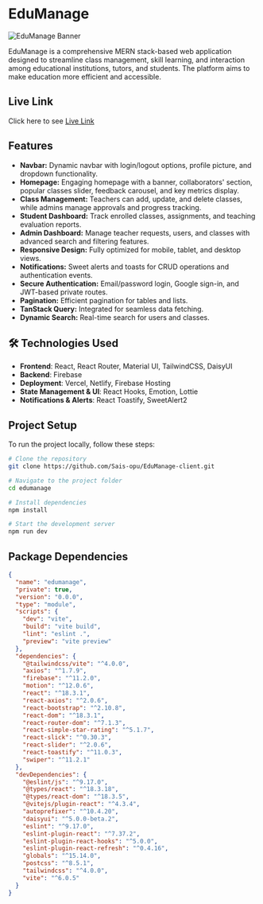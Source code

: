 # EduManage

![EduManage Banner](https://i.ibb.co.com/hJFq19JK/edu.png)

EduManage is a comprehensive MERN stack-based web application designed to streamline class management, skill learning, and interaction among educational institutions, tutors, and students. The platform aims to make education more efficient and accessible.

## Live Link

Click here to see [Live Link](https://edumanage-f0f88.web.app/)

## Features

- **Navbar:** Dynamic navbar with login/logout options, profile picture, and dropdown functionality.
- **Homepage:** Engaging homepage with a banner, collaborators' section, popular classes slider, feedback carousel, and key metrics display.
- **Class Management:** Teachers can add, update, and delete classes, while admins manage approvals and progress tracking.
- **Student Dashboard:** Track enrolled classes, assignments, and teaching evaluation reports.
- **Admin Dashboard:** Manage teacher requests, users, and classes with advanced search and filtering features.
- **Responsive Design:** Fully optimized for mobile, tablet, and desktop views.
- **Notifications:** Sweet alerts and toasts for CRUD operations and authentication events.
- **Secure Authentication:** Email/password login, Google sign-in, and JWT-based private routes.
- **Pagination:** Efficient pagination for tables and lists.
- **TanStack Query:** Integrated for seamless data fetching.
- **Dynamic Search:** Real-time search for users and classes.

## 🛠️ Technologies Used  

- **Frontend**: React, React Router, Material UI, TailwindCSS, DaisyUI  
- **Backend**: Firebase  
- **Deployment**: Vercel, Netlify, Firebase Hosting  
- **State Management & UI**: React Hooks, Emotion, Lottie  
- **Notifications & Alerts**: React Toastify, SweetAlert2 

## Project Setup

To run the project locally, follow these steps:

```sh
# Clone the repository
git clone https://github.com/Sais-opu/EduManage-client.git

# Navigate to the project folder
cd edumanage

# Install dependencies
npm install

# Start the development server
npm run dev
```

## Package Dependencies

```json
{
  "name": "edumanage",
  "private": true,
  "version": "0.0.0",
  "type": "module",
  "scripts": {
    "dev": "vite",
    "build": "vite build",
    "lint": "eslint .",
    "preview": "vite preview"
  },
  "dependencies": {
    "@tailwindcss/vite": "^4.0.0",
    "axios": "^1.7.9",
    "firebase": "^11.2.0",
    "motion": "^12.0.6",
    "react": "^18.3.1",
    "react-axios": "^2.0.6",
    "react-bootstrap": "^2.10.8",
    "react-dom": "^18.3.1",
    "react-router-dom": "^7.1.3",
    "react-simple-star-rating": "^5.1.7",
    "react-slick": "^0.30.3",
    "react-slider": "^2.0.6",
    "react-toastify": "^11.0.3",
    "swiper": "^11.2.1"
  },
  "devDependencies": {
    "@eslint/js": "^9.17.0",
    "@types/react": "^18.3.18",
    "@types/react-dom": "^18.3.5",
    "@vitejs/plugin-react": "^4.3.4",
    "autoprefixer": "^10.4.20",
    "daisyui": "^5.0.0-beta.2",
    "eslint": "^9.17.0",
    "eslint-plugin-react": "^7.37.2",
    "eslint-plugin-react-hooks": "^5.0.0",
    "eslint-plugin-react-refresh": "^0.4.16",
    "globals": "^15.14.0",
    "postcss": "^8.5.1",
    "tailwindcss": "^4.0.0",
    "vite": "^6.0.5"
  }
}
```


